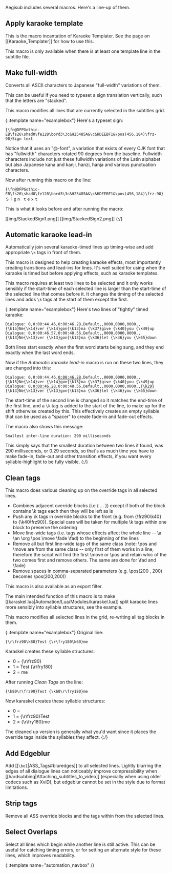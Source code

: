 
Aegisub includes several macros. Here's a line-up of them.

## Apply karaoke template  ##
This is the macro incantation of Karaoke Templater. See the page on
[[Karaoke_Templater]] for how to use this.

This macro is only available when there is at least one template line in the
subtitle file.

## Make full-width  ##
Converts all ASCII characters to Japanese "full-width" variations of them.

This can be useful if you need to typeset a sign translation vertically,
such that the letters are "stacked".

This macro modifies all lines that are currently selected in the subtitles
grid.

{::template name="examplebox"}
Here's a typeset sign:

    {\fn@DFPGothic-EB\fs26\shad0\fe128\bord3\3c&H25485A&\c&HDEEBF1&\pos(456,184)\frz-90}Sign text

Notice that it uses an "@-font", a variation that exists of every CJK font
that has "fullwidth" characters rotated 90 degrees from the baseline.
Fullwidth characters include not just these fullwidth variations of the
Latin alphabet but also Japanese kana and kanji, hanzi, hanja and various
punctuation characters.

Now after running this macro on the line:

    {\fn@DFPGothic-EB\fs26\shad0\fe128\bord3\3c&H25485A&\c&HDEEBF1&\pos(456,184)\frz-90}Ｓｉｇｎ ｔｅｘｔ

This is what it looks before and after running the macro:

[[img/StackedSign1.png]] [[img/StackedSign2.png]]
{:/}

## Automatic karaoke lead-in  ##
Automatically join several karaoke-timed lines up timing-wise and add
appropriate `\k` tags in front of them.

This macro is designed to help creating karaoke effects, most importantly
creating transitions and lead-ins for lines. It's well suited for using when
the karaoke is timed but before applying effects, such as karaoke templates.

This macro requires at least two lines to be selected and it only works
sensibly if the start-time of each selected line is larger than the
start-time of the selected line that comes before it. It changes the timing
of the selected lines and adds `\k` tags at the start of them except the
first.

{::template name="examplebox"}
Here's two lines of "tightly" timed karaoke:

    Dialogue: 0,0:00:44.46,0:00:46.28,Default,,0000,0000,0000,,{\k15}Ne{\k14}ver {\k14}gon{\k13}na {\k37}give {\k40}you {\k49}up
    Dialogue: 0,0:00:46.57,0:00:48.56,Default,,0000,0000,0000,,{\k13}Ne{\k13}ver {\k13}gon{\k13}na {\k36}let {\k46}you {\k65}down

Both lines start exactly when the first word starts being sung, and they end
exactly when the last word ends.

Now if the _Automatic karaoke lead-in_ macro is run on these two lines, they
are changed into this:
<pre><code>Dialogue: 0,0:00:44.46,<u>0:00:46.28</u>,Default,,0000,0000,0000,,{\k15}Ne{\k14}ver {\k14}gon{\k13}na {\k37}give {\k40}you {\k49}up
Dialogue: 0,<u>0:00:46.28</u>,0:00:48.56,Default,,0000,0000,0000,,<u>{\k29}</u>{\k13}Ne{\k13}ver {\k13}gon{\k13}na {\k36}let {\k46}you {\k65}down
</code></pre>

The start-time of the second line is changed so it matches the end-time of
the first line, and a `\k` tag  is added to the start of the line, to make
up for the shift otherwise created by this. This effectively creates an
empty syllable that can be used as a "spacer" to create fade-in and fade-out
effects.

The macro also shows this message:

    Smallest inter-line duration: 290 milliseconds

This simply says that the smallest duration between two lines it found, was
290 milliseconds, or 0.29 seconds, so that's as much time you have to make
fade-in, fade-out and other transition effects, if you want every
syllable-highlight to be fully visible.
{:/}

## Clean tags  ##
This macro does various cleaning up on the override tags in all selected
lines.

* Combines adjacent override blocks (i.e { ... }) except if both of the
  block contains \k tags each then they will be left as is
* Push any \k tags in override blocks to the front (e.g. from {\frz90\k40}
  to {\k40\frz90}). Special care will be taken for multiple \k tags within
  one block to preserve the ordering
* Move line-wide tags (i.e. tags whose effects affect the whole line -- \a
  \an \org \pos \move \fade \fad) to the beginning of the lines
* Remove all but first line-wide tags of the same class (note: \pos and
  \move are from the same class -- only first of them works in a line,
  therefore the script will find the first \move or \pos and retain whic of
  the two comes first and remove others. The same are done for \fad and
  \fade)
* Remove spaces in comma-separated parameters (e.g. \pos(200 , 200) becomes
  \pos(200,200))

This macro is also available as an export filter.

The main intended function of this macro is to make
[[karaskel.lua|Automation/Lua/Modules/karaskel.lua]] split karaoke lines more
sensibly into syllable structures, see the example.

This macro modifies all selected lines in the grid, re-writing all tag
blocks in them.

{::template name="examplebox"}
Original line:

    {\r\frz90\k80}Test {\r\fry180\k60}me

Karaskel creates these syllable structures:


* 0 = {\r\frz90}
* 1 = Test {\r\fry180}
* 2 = me

After running _Clean Tags_ on the line:

    {\k80\r\frz90}Test {\k60\r\fry180}me

Now karaskel creates these syllable structures:


* 0 =
* 1 = {\r\frz90}Test
* 2 = {\r\fry180}me

The cleaned up version is generally what you'd want since it places the
override tags inside the syllables they affect.
{:/}

## Add Edgeblur ##
Add [[`\be1`|ASS_Tags#bluredges]] to all selected lines. Lightly blurring the
edges of all dialogue lines can noticeably improve compressibility when
[[hardsubbing|Attaching_subtitles_to_video]] (especially when using older
codecs such as XviD), but edgeblur cannot be set in the style due to format
limitations.

## Strip tags ##
Remove all ASS override blocks and the tags within from the selected lines.

## Select Overlaps ##
Select all lines which begin while another line is still active. This can be
useful for catching timing errors, or for setting an alternate style for these
lines, which improves readability.

{::template name="automation_navbox" /}
